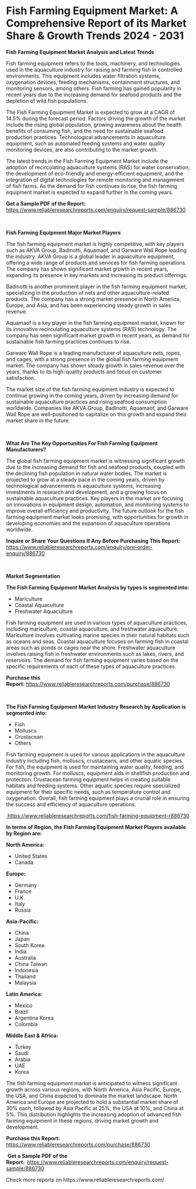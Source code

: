 <p><h1>Fish Farming Equipment Market: A Comprehensive Report of its Market Share & Growth Trends 2024 - 2031</h1></p><p><strong>Fish Farming Equipment Market Analysis and Latest Trends</strong></p>
<p><p>Fish farming equipment refers to the tools, machinery, and technologies used in the aquaculture industry for raising and farming fish in controlled environments. This equipment includes water filtration systems, oxygenation devices, feeding mechanisms, containment structures, and monitoring sensors, among others. Fish farming has gained popularity in recent years due to the increasing demand for seafood products and the depletion of wild fish populations.</p><p>The Fish Farming Equipment Market is expected to grow at a CAGR of 14.5% during the forecast period. Factors driving the growth of the market include the rising global population, growing awareness about the health benefits of consuming fish, and the need for sustainable seafood production practices. Technological advancements in aquaculture equipment, such as automated feeding systems and water quality monitoring devices, are also contributing to the market growth.</p><p>The latest trends in the Fish Farming Equipment Market include the adoption of recirculating aquaculture systems (RAS) for water conservation, the development of eco-friendly and energy-efficient equipment, and the integration of digital technologies for remote monitoring and management of fish farms. As the demand for fish continues to rise, the fish farming equipment market is expected to expand further in the coming years.</p></p>
<p><strong>Get a Sample PDF of the Report:&nbsp;</strong> <a href="https://www.reliableresearchreports.com/enquiry/request-sample/886730">https://www.reliableresearchreports.com/enquiry/request-sample/886730</a></p>
<p>&nbsp;</p>
<p><strong>Fish Farming Equipment Major Market Players</strong></p>
<p><p>The fish farming equipment market is highly competitive, with key players such as AKVA Group, Badinotti, Aquamaof, and Garware Wall Rope leading the industry. AKVA Group is a global leader in aquaculture equipment, offering a wide range of products and services for fish farming operations. The company has shown significant market growth in recent years, expanding its presence in key markets and increasing its product offerings.</p><p>Badinotti is another prominent player in the fish farming equipment market, specializing in the production of nets and other aquaculture-related products. The company has a strong market presence in North America, Europe, and Asia, and has been experiencing steady growth in sales revenue.</p><p>Aquamaof is a key player in the fish farming equipment market, known for its innovative recirculating aquaculture systems (RAS) technology. The company has seen significant market growth in recent years, as demand for sustainable fish farming practices continues to rise.</p><p>Garware Wall Rope is a leading manufacturer of aquaculture nets, ropes, and cages, with a strong presence in the global fish farming equipment market. The company has shown steady growth in sales revenue over the years, thanks to its high-quality products and focus on customer satisfaction.</p><p>The market size of the fish farming equipment industry is expected to continue growing in the coming years, driven by increasing demand for sustainable aquaculture practices and rising seafood consumption worldwide. Companies like AKVA Group, Badinotti, Aquamaof, and Garware Wall Rope are well-positioned to capitalize on this growth and expand their market share in the future.</p></p>
<p>&nbsp;</p>
<p><strong>What Are The Key Opportunities For Fish Farming Equipment Manufacturers?</strong></p>
<p><p>The global fish farming equipment market is witnessing significant growth due to the increasing demand for fish and seafood products, coupled with the declining fish population in natural water bodies. The market is projected to grow at a steady pace in the coming years, driven by technological advancements in aquaculture systems, increasing investments in research and development, and a growing focus on sustainable aquaculture practices. Key players in the market are focusing on innovations in equipment design, automation, and monitoring systems to improve overall efficiency and productivity. The future outlook for the fish farming equipment market looks promising, with opportunities for growth in developing economies and the expansion of aquaculture operations worldwide.</p></p>
<p><strong>Inquire or Share Your Questions If Any Before Purchasing This Report:</strong> <a href="https://www.reliableresearchreports.com/enquiry/pre-order-enquiry/886730">https://www.reliableresearchreports.com/enquiry/pre-order-enquiry/886730</a></p>
<p>&nbsp;</p>
<p><strong>Market Segmentation</strong></p>
<p><strong>The Fish Farming Equipment Market Analysis by types is segmented into:</strong></p>
<p><ul><li>Mariculture</li><li>Coastal Aquaculture</li><li>Freshwater Aquaculture</li></ul></p>
<p><p>Fish farming equipment are used in various types of aquaculture practices, including mariculture, coastal aquaculture, and freshwater aquaculture. Mariculture involves cultivating marine species in their natural habitats such as oceans and seas. Coastal aquaculture focuses on farming fish in coastal areas such as ponds or cages near the shore. Freshwater aquaculture involves raising fish in freshwater environments such as lakes, rivers, and reservoirs. The demand for fish farming equipment varies based on the specific requirements of each of these types of aquaculture practices.</p></p>
<p><strong>Purchase this Report:&nbsp;</strong><a href="https://www.reliableresearchreports.com/purchase/886730">https://www.reliableresearchreports.com/purchase/886730</a></p>
<p>&nbsp;</p>
<p><strong>The Fish Farming Equipment Market Industry Research by Application is segmented into:</strong></p>
<p><ul><li>Fish</li><li>Molluscs</li><li>Crustacean</li><li>Others</li></ul></p>
<p><p>Fish farming equipment is used for various applications in the aquaculture industry including fish, molluscs, crustaceans, and other aquatic species. For fish, the equipment is used for maintaining water quality, feeding, and monitoring growth. For molluscs, equipment aids in shellfish production and protection. Crustacean farming equipment helps in creating suitable habitats and feeding systems. Other aquatic species require specialized equipment for their specific needs, such as temperature control and oxygenation. Overall, fish farming equipment plays a crucial role in ensuring the success and efficiency of aquaculture operations.</p></p>
<p><a href="https://www.reliableresearchreports.com/fish-farming-equipment-r886730">&nbsp;https://www.reliableresearchreports.com/fish-farming-equipment-r886730</a></p>
<p><strong>In terms of Region, the Fish Farming Equipment Market Players available by Region are:</strong></p>
<p>
    <p> <strong> North America: </strong>
        <ul>
            <li>United States</li>
            <li>Canada</li>
        </ul>
        </p> 
    <p> <strong> Europe: </strong>
        <ul>
            <li>Germany</li>
            <li>France</li>
            <li>U.K.</li>
            <li>Italy</li>
            <li>Russia</li>
        </ul>
        </p> 
    <p> <strong> Asia-Pacific: </strong>
        <ul>
            <li>China</li>
            <li>Japan</li>
            <li>South Korea</li>
            <li>India</li>
            <li>Australia</li>
            <li>China Taiwan</li>
            <li>Indonesia</li>
            <li>Thailand</li>
            <li>Malaysia</li>
        </ul>
        </p> 
    <p> <strong> Latin America: </strong>
        <ul>
            <li>Mexico</li>
            <li>Brazil</li>
            <li>Argentina Korea</li>
            <li>Colombia</li>
        </ul>
        </p> 
    <p> <strong> Middle East & Africa: </strong>
        <ul>
            <li>Turkey</li>
            <li>Saudi</li>
            <li>Arabia</li>
            <li>UAE</li>
            <li>Korea</li>
        </ul>
    </p>
    </p>
<p><p>The fish farming equipment market is anticipated to witness significant growth across various regions, with North America, Asia Pacific, Europe, the USA, and China expected to dominate the market landscape. North America and Europe are projected to hold a substantial market share of 30% each, followed by Asia Pacific at 25%, the USA at 10%, and China at 5%. This distribution highlights the increasing adoption of advanced fish farming equipment in these regions, driving market growth and development.</p></p>
<p><strong>Purchase this Report: </strong><a href="https://www.reliableresearchreports.com/purchase/886730">https://www.reliableresearchreports.com/purchase/886730</a></p>
<p>&nbsp;<strong>Get a Sample PDF of the Report:&nbsp;&nbsp;</strong><a href="https://www.reliableresearchreports.com/enquiry/request-sample/886730">https://www.reliableresearchreports.com/enquiry/request-sample/886730</a></p>
<p><strong></strong></p>
<p>Check more reports on https://www.reliableresearchreports.com/</p>